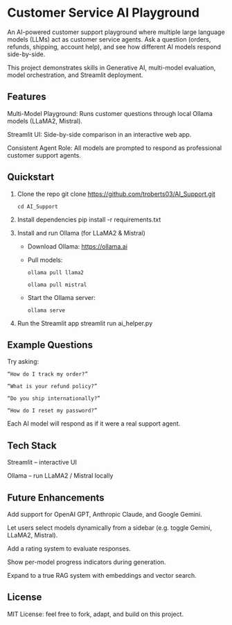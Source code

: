 # Customer Service AI Playground

An AI-powered customer support playground where multiple large language models (LLMs) act as customer service agents.
Ask a question (orders, refunds, shipping, account help), and see how different AI models respond side-by-side.

This project demonstrates skills in Generative AI, multi-model evaluation, model orchestration, and Streamlit deployment.

## Features

Multi-Model Playground: Runs customer questions through local Ollama models (LLaMA2, Mistral).

Streamlit UI: Side-by-side comparison in an interactive web app.

Consistent Agent Role: All models are prompted to respond as professional customer support agents.

## Quickstart
1. Clone the repo
git clone https://github.com/troberts03/AI_Support.git

    `cd AI_Support`

2. Install dependencies
pip install -r requirements.txt

3. Install and run Ollama (for LLaMA2 & Mistral)

    - Download Ollama: https://ollama.ai

    - Pull models:

        `ollama pull llama2`

        `ollama pull mistral`

    - Start the Ollama server:

        `ollama serve`

4. Run the Streamlit app
streamlit run ai_helper.py

## Example Questions

Try asking:

    “How do I track my order?”

    “What is your refund policy?”

    “Do you ship internationally?”

    “How do I reset my password?”

Each AI model will respond as if it were a real support agent.

## Tech Stack

Streamlit
 – interactive UI

Ollama
 – run LLaMA2 / Mistral locally

## Future Enhancements

Add support for OpenAI GPT, Anthropic Claude, and Google Gemini.

Let users select models dynamically from a sidebar (e.g. toggle Gemini, LLaMA2, Mistral).

Add a rating system to evaluate responses.

Show per-model progress indicators during generation.

Expand to a true RAG system with embeddings and vector search.

## License

MIT License: feel free to fork, adapt, and build on this project.